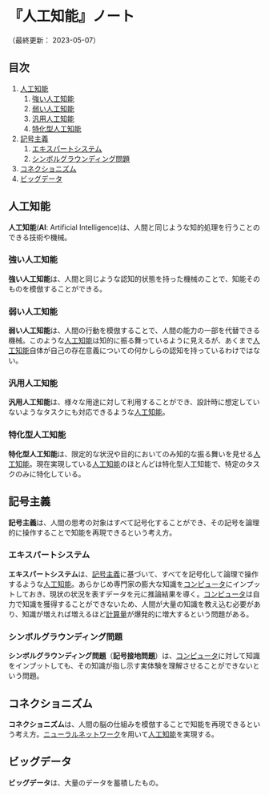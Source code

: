 # 『人工知能』ノート

（最終更新： 2023-05-07）


## 目次

1. [人工知能](#人工知能)
	1. [強い人工知能](#強い人工知能)
	1. [弱い人工知能](#弱い人工知能)
	1. [汎用人工知能](#汎用人工知能)
	1. [特化型人工知能](#特化型人工知能)
1. [記号主義](#記号主義)
	1. [エキスパートシステム](#エキスパートシステム)
	1. [シンボルグラウンディング問題](#シンボルグラウンディング問題)
1. [コネクショニズム](#コネクショニズム)
1. [ビッグデータ](#ビッグデータ)


## 人工知能

**人工知能**(**AI**: Artificial Intelligence)は、人間と同じような知的処理を行うことのできる技術や機械。

### 強い人工知能

**強い人工知能**は、人間と同じような認知的状態を持った機械のことで、知能そのものを模倣することができる。

### 弱い人工知能

**弱い人工知能**は、人間の行動を模倣することで、人間の能力の一部を代替できる機械。このような[人工知能](#人工知能)は知的に振る舞っているように見えるが、あくまで[人工知能](#人工知能)自体が自己の存在意義についての何かしらの認知を持っているわけではない。

### 汎用人工知能

**汎用人工知能**は、様々な用途に対して利用することができ、設計時に想定していないようなタスクにも対応できるような[人工知能](#人工知能)。

### 特化型人工知能

**特化型人工知能**は、限定的な状況や目的においてのみ知的な振る舞いを見せる[人工知能](#人工知能)。現在実現している[人工知能](#人工知能)のほとんどは特化型人工知能で、特定のタスクのみに特化している。


## 記号主義

**記号主義**は、人間の思考の対象はすべて記号化することができ、その記号を論理的に操作することで知能を再現できるという考え方。

### エキスパートシステム

**エキスパートシステム**は、[記号主義](#記号主義)に基づいて、すべてを記号化して論理で操作するような[人工知能](#人工知能)。あらかじめ専門家の膨大な知識を[コンピュータ](../../../computer/_/chapters/computer.md#コンピュータ)にインプットしておき、現状の状況を表すデータを元に推論結果を導く。[コンピュータ](../../../computer/_/chapters/computer.md#コンピュータ)は自力で知識を獲得することができないため、人間が大量の知識を教え込む必要があり、知識が増えれば増えるほど[計算量](../../../basics/information_theory/_/chapters/computational_complexity.md#計算量)が爆発的に増大するという問題がある。

### シンボルグラウンディング問題

**シンボルグラウンディング問題**（**記号接地問題**）は、[コンピュータ](../../../computer/_/chapters/computer.md#コンピュータ)に対して知識をインプットしても、その知識が指し示す実体験を理解させることができないという問題。


## コネクショニズム

**コネクショニズム**は、人間の脳の仕組みを模倣することで知能を再現できるという考え方。[ニューラルネットワーク](./neural_network.md#ニューラルネットワーク)を用いて[人工知能](#人工知能)を実現する。


## ビッグデータ

**ビッグデータ**は、大量のデータを蓄積したもの。
